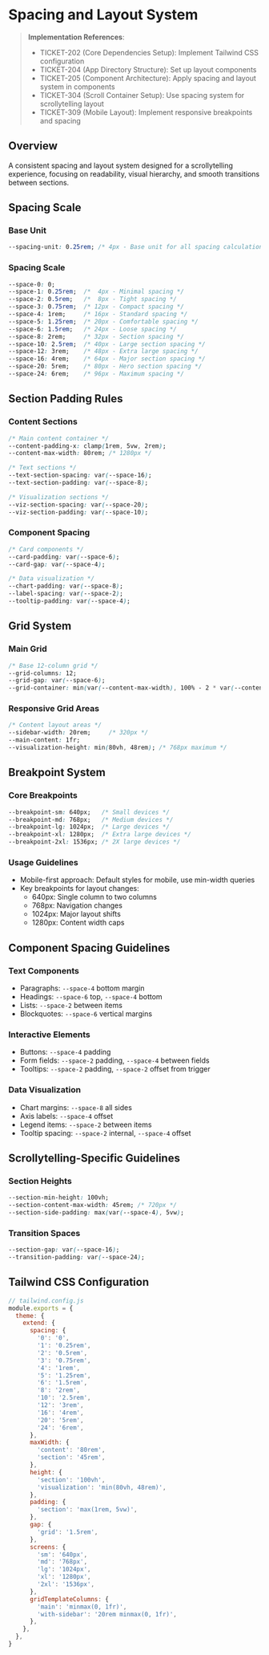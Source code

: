 # Spacing and Layout System

> **Implementation References**:
> - TICKET-202 (Core Dependencies Setup): Implement Tailwind CSS configuration
> - TICKET-204 (App Directory Structure): Set up layout components
> - TICKET-205 (Component Architecture): Apply spacing and layout system in components
> - TICKET-304 (Scroll Container Setup): Use spacing system for scrollytelling layout
> - TICKET-309 (Mobile Layout): Implement responsive breakpoints and spacing

## Overview
A consistent spacing and layout system designed for a scrollytelling experience, focusing on readability, visual hierarchy, and smooth transitions between sections.

## Spacing Scale

### Base Unit
```css
--spacing-unit: 0.25rem; /* 4px - Base unit for all spacing calculations */
```

### Spacing Scale
```css
--space-0: 0;
--space-1: 0.25rem;  /*  4px - Minimal spacing */
--space-2: 0.5rem;   /*  8px - Tight spacing */
--space-3: 0.75rem;  /* 12px - Compact spacing */
--space-4: 1rem;     /* 16px - Standard spacing */
--space-5: 1.25rem;  /* 20px - Comfortable spacing */
--space-6: 1.5rem;   /* 24px - Loose spacing */
--space-8: 2rem;     /* 32px - Section spacing */
--space-10: 2.5rem;  /* 40px - Large section spacing */
--space-12: 3rem;    /* 48px - Extra large spacing */
--space-16: 4rem;    /* 64px - Major section spacing */
--space-20: 5rem;    /* 80px - Hero section spacing */
--space-24: 6rem;    /* 96px - Maximum spacing */
```

## Section Padding Rules

### Content Sections
```css
/* Main content container */
--content-padding-x: clamp(1rem, 5vw, 2rem);
--content-max-width: 80rem; /* 1280px */

/* Text sections */
--text-section-spacing: var(--space-16);
--text-section-padding: var(--space-8);

/* Visualization sections */
--viz-section-spacing: var(--space-20);
--viz-section-padding: var(--space-10);
```

### Component Spacing
```css
/* Card components */
--card-padding: var(--space-6);
--card-gap: var(--space-4);

/* Data visualization */
--chart-padding: var(--space-8);
--label-spacing: var(--space-2);
--tooltip-padding: var(--space-4);
```

## Grid System

### Main Grid
```css
/* Base 12-column grid */
--grid-columns: 12;
--grid-gap: var(--space-6);
--grid-container: min(var(--content-max-width), 100% - 2 * var(--content-padding-x));
```

### Responsive Grid Areas
```css
/* Content layout areas */
--sidebar-width: 20rem;     /* 320px */
--main-content: 1fr;
--visualization-height: min(80vh, 48rem); /* 768px maximum */
```

## Breakpoint System

### Core Breakpoints
```css
--breakpoint-sm: 640px;   /* Small devices */
--breakpoint-md: 768px;   /* Medium devices */
--breakpoint-lg: 1024px;  /* Large devices */
--breakpoint-xl: 1280px;  /* Extra large devices */
--breakpoint-2xl: 1536px; /* 2X large devices */
```

### Usage Guidelines
- Mobile-first approach: Default styles for mobile, use min-width queries
- Key breakpoints for layout changes:
  - 640px: Single column to two columns
  - 768px: Navigation changes
  - 1024px: Major layout shifts
  - 1280px: Content width caps

## Component Spacing Guidelines

### Text Components
- Paragraphs: `--space-4` bottom margin
- Headings: `--space-6` top, `--space-4` bottom
- Lists: `--space-2` between items
- Blockquotes: `--space-6` vertical margins

### Interactive Elements
- Buttons: `--space-4` padding
- Form fields: `--space-2` padding, `--space-4` between fields
- Tooltips: `--space-2` padding, `--space-2` offset from trigger

### Data Visualization
- Chart margins: `--space-8` all sides
- Axis labels: `--space-4` offset
- Legend items: `--space-2` between items
- Tooltip spacing: `--space-2` internal, `--space-4` offset

## Scrollytelling-Specific Guidelines

### Section Heights
```css
--section-min-height: 100vh;
--section-content-max-width: 45rem; /* 720px */
--section-side-padding: max(var(--space-4), 5vw);
```

### Transition Spaces
```css
--section-gap: var(--space-16);
--transition-padding: var(--space-24);
```

## Tailwind CSS Configuration

```javascript
// tailwind.config.js
module.exports = {
  theme: {
    extend: {
      spacing: {
        '0': '0',
        '1': '0.25rem',
        '2': '0.5rem',
        '3': '0.75rem',
        '4': '1rem',
        '5': '1.25rem',
        '6': '1.5rem',
        '8': '2rem',
        '10': '2.5rem',
        '12': '3rem',
        '16': '4rem',
        '20': '5rem',
        '24': '6rem',
      },
      maxWidth: {
        'content': '80rem',
        'section': '45rem',
      },
      height: {
        'section': '100vh',
        'visualization': 'min(80vh, 48rem)',
      },
      padding: {
        'section': 'max(1rem, 5vw)',
      },
      gap: {
        'grid': '1.5rem',
      },
      screens: {
        'sm': '640px',
        'md': '768px',
        'lg': '1024px',
        'xl': '1280px',
        '2xl': '1536px',
      },
      gridTemplateColumns: {
        'main': 'minmax(0, 1fr)',
        'with-sidebar': '20rem minmax(0, 1fr)',
      },
    },
  },
} 
